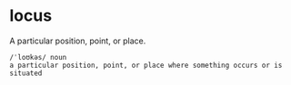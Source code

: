 # locus

A particular position, point, or place.

<!-- Vercel deployment trigger - final -->

```
/ˈloʊkəs/ noun
a particular position, point, or place where something occurs or is situated
